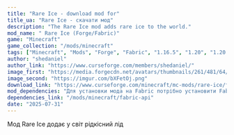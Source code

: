 ```yaml
---
title: "Rare Ice - download mod for"
title_ua: "Rare Ice - скачати мод"
description: "The Rare Ice mod adds rare ice to the world."
mod_name: " Rare Ice (Forge/Fabric)"
game: "Minecraft"
game_collection: "/mods/minecraft"
tags: ["Minecraft", "Mods", "Forge", "Fabric", "1.16.5", "1.20", "1.20.1", "1.21", "1.21.1", "1.21.3", "1.21.4", "1.21.5"]
author: "shedaniel"
author_link: "https://www.curseforge.com/members/shedaniel/"
image_first: "https://media.forgecdn.net/avatars/thumbnails/261/481/64/64/637217899340677589.png"
image_second: "https://imgur.com/bXFetOj.png"
download_link: "https://www.curseforge.com/minecraft/mc-mods/rare-ice/files/all?page=1&amp;pageSize=20"
mod_dependencies: "Для установки мода на Fabric потрібно установити Fabric API"
dependencies_link: "/mods/minecraft/fabric-api"
date: "2025-07-31"
---
```


Мод Rare Ice додає у світ рідкісний лід
